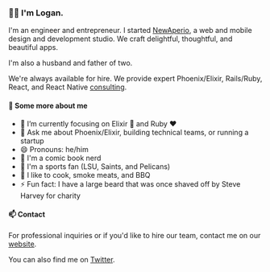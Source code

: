 ### 👋🏻 I'm Logan.

I'm an engineer and entrepreneur. I started [NewAperio], a web and mobile design and development studio. We craft delightful, thoughtful, and beautiful apps.

I'm also a husband and father of two.

We're always available for hire. We provide expert Phoenix/Elixir, Rails/Ruby, React, and React Native [consulting].

#### 🤔 Some more about me

- 🔭 I’m currently focusing on Elixir 💜 and Ruby ❤️
- 💬 Ask me about Phoenix/Elixir, building technical teams, or running a startup
- 😄 Pronouns: he/him
- 🦸 I'm a comic book nerd
- 🏈 I'm a sports fan (LSU, Saints, and Pelicans)
- 🍗 I like to cook, smoke meats, and BBQ
- ⚡ Fun fact: I have a large beard that was once shaved off by Steve Harvey for charity

#### 📫 Contact

For professional inquiries or if you'd like to hire our team, contact me on our [website]. 

You can also find me on [Twitter].

[newaperio]: https://newaperio.com/
[consulting]: https://newaperio.com/services
[website]: https://newaperio.com/contact/
[twitter]: https://twitter.com/lleger
